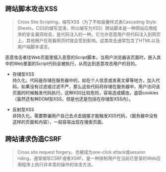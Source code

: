 ## 跨站脚本攻击XSS

> Cross Site Scripting，缩写XSS（为了不和层叠样式表Cascading Style Sheets，CSS的缩写混淆，所以缩写为XSS）跨站脚本是一种网站应用程序的安全漏洞攻击，是代码注入的一种。它允许恶意用户将代码注入到网页上，其他用户在观看网页时就会受到影响。这类攻击通常包含了HTML以及用户端脚本语言。

恶意攻击者往Web页面里插入恶意的Script脚本，当用户浏览器该页面时，嵌入其中的Web里面的Script代码会被执行，从而达到恶意攻击用户的目的。

- 存储型XSS  
  持久化。代码是存储在服务器中的，如在个人信息或发表文章等地方，加入代码，如果没有过滤或过滤不严，那么这些代码将存储在服务器中，用户访问该页面的时候触发代码执行。这种XSS比较危险，容易造成蠕虫，盗窃cookies（虽然还有种DOM型XSS，但是也还是包括在存储型XSS内）。

- 反射型XSS  
  非持久化。需要欺骗用户自己去点击链接才能触发XSS代码，（服务器中没有这样的页面和内容），一般容易出现在搜索页面。

  
  
## 跨站请求伪造CSRF
> Cross site request forgery。也被成为one-click attack或session riding，通常缩写CSRF或者XSRF。是一种挟制用户在当前已登录的Web应用程序上执行非本意的操作的攻击方法。  